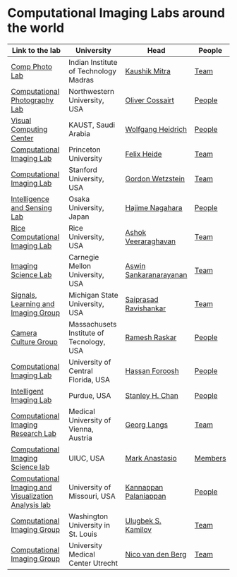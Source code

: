 # Computational Imaging Labs around the world

| Link to the lab                                           | University                            | Head                                              | People                                               |
|-----------------------------------------------------------|---------------------------------------|---------------------------------------------------|------------------------------------------------------|
| [Comp Photo Lab](http://www.ee.iitm.ac.in/comp_photolab/) | Indian Institute of Technology Madras |[Kaushik Mitra](http://www.ee.iitm.ac.in/kmitra/) |[Team](http://ee.iitm.ac.in/comp_photolab/team.html) |
| [Computational Photography Lab](https://compphotolab.northwestern.edu/) | Northwestern University, USA | [Oliver Cossairt](https://compphotolab.northwestern.edu/people/oliver-ollie-cossairt/) | [People](https://compphotolab.northwestern.edu/people/) |
| [Visual Computing Center](vccimaging.org/) | KAUST, Saudi Arabia | [Wolfgang Heidrich](https://vccimaging.org/People/heidriw/) | [People](https://vccimaging.org/People/) |
| [Computational Imaging Lab](https://light.princeton.edu/) | Princeton University | [Felix Heide](https://www.cs.princeton.edu/~fheide/) | [Team](https://light.princeton.edu/team/) |
| [Computational Imaging Lab](http://www.computationalimaging.org/) | Stanford University, USA | [Gordon Wetzstein](http://web.stanford.edu/~gordonwz/) | [Team](https://www.computationalimaging.org/team/) |
| [Intelligence and Sensing Lab](https://www.is.ids.osaka-u.ac.jp/) | Osaka University, Japan | [Hajime Nagahara](https://www.is.ids.osaka-u.ac.jp/author/hajime-nagahara/) | [People](https://www.is.ids.osaka-u.ac.jp/#people) |
| [Rice Computational Imaging Lab](https://computationalimaging.rice.edu/) | Rice University, USA | [Ashok Veeraraghavan](https://computationalimaging.rice.edu/team/ashok-veeraraghavan/) | [Team](https://computationalimaging.rice.edu/team/) |
| [Imaging Science Lab](http://imagesci.ece.cmu.edu/) | Carnegie Mellon University, USA | [Aswin Sankaranarayanan](https://users.ece.cmu.edu/~saswin/) | [Team](http://imagesci.ece.cmu.edu/team) |
| [Signals, Learning and Imaging Group](https://www.egr.msu.edu/slimgroup/) | Michigan State University, USA | [Saiprasad Ravishankar](https://sites.google.com/site/sairavishankar3/) | [Team](https://www.egr.msu.edu/slimgroup/people/) |
| [Camera Culture Group](https://www.media.mit.edu/groups/camera-culture/overview/) | Massachusets Institute of Tecnology, USA | [Ramesh Raskar](https://www.media.mit.edu/people/raskar/overview/) | [People](https://www.media.mit.edu/groups/camera-culture/people/) |
| [Computational Imaging Lab](https://cil.cs.ucf.edu/) | University of Central Florida, USA |  [Hassan Foroosh](http://www.cs.ucf.edu/~foroosh/) | [People](https://cil.cs.ucf.edu/people/) |
| [Intelligent Imaging Lab](https://engineering.purdue.edu/ChanGroup/) | Purdue, USA | [Stanley H. Chan](https://engineering.purdue.edu/ChanGroup/stanleychan.html) | [People](https://engineering.purdue.edu/ChanGroup/people.html) |
| [Computational Imaging Research Lab](https://www.cir.meduniwien.ac.at/) | Medical University of Vienna, Austria | [Georg Langs](https://www.cir.meduniwien.ac.at/team/langs/) | [Team](https://www.cir.meduniwien.ac.at/team/) |
| [Computational Imaging Science lab](https://anastasio.bioengineering.illinois.edu/) |UIUC, USA | [Mark Anastasio](https://bioengineering.illinois.edu/directory/profile/maa) | [Members](https://anastasio.bioengineering.illinois.edu/lab-members/) |
| [Computational Imaging and Visualization Analysis lab](http://cell.missouri.edu/) | University of Missouri, USA | [Kannappan Palaniappan](http://cell.missouri.edu/people/2/) | [People](http://cell.missouri.edu/people) |
| [Computational Imaging Group](https://cigroup.wustl.edu/) | Washington University in St. Louis | [Ulugbek S. Kamilov](https://cigroup.wustl.edu/ulugbek-s-kamilov/) | [Team](https://cigroup.wustl.edu/team/) |
| [Computational Imaging Group](https://compimag.org/) | University Medical Center Utrecht | [Nico van den Berg](https://compimag.org/members/nico-van-den-berg) | [Team](https://compimag.org/people) |
